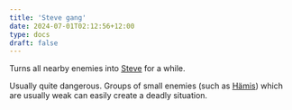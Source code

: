 ```yaml
---
title: 'Steve gang'
date: 2024-07-01T02:12:56+12:00
type: docs
draft: false
---
```


Turns all nearby enemies into [Steve](https://noita.wiki.gg/wiki/Stevari) for a while.

Usually quite dangerous. Groups of small enemies (such as [Hämis](https://noita.wiki.gg/wiki/H%C3%A4mis)) which are usually weak can easily create a deadly situation.
